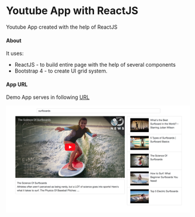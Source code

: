 # Youtube App with ReactJS

Youtube App created with the help of ReactJS

#### About
It uses:
* ReactJS - to build entire page with the help of several components
* Bootstrap 4 - to create UI grid system.

#### App URL
Demo App serves in following [URL](https://hummatli.github.io/youtube-app-reactjs/)

<p align="center">
<a href="https://hummatli.github.io/youtube-app-reactjs/"><img src="https://raw.githubusercontent.com/hummatli/youtube-app-reactjs/master/assets/screenshot.png" width="900px"/></a>
</p>

